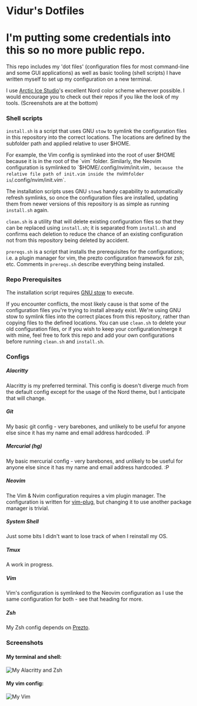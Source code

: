 # Vidur's Dotfiles
# I'm putting some credentials into this so no more public repo.

This repo includes my 'dot files' (configuration files for most command-line 
and some GUI applications) as well as basic tooling (shell scripts) I have 
written myself to set up my configuration on a new terminal.

I use [Arctic Ice Studio](https://github.com/arcticicestudio)'s excellent Nord 
color scheme wherever possible. I would encourage you to check out their repos 
if you like the look of my tools. (Screenshots are at the bottom)



### Shell scripts

`install.sh` is a script that uses GNU `stow` to symlink the configuration files
in this repository into the correct locations. The locations are defined by the
subfolder path and applied relative to user $HOME.

For example, the Vim config is symlinked into the root of user $HOME because it 
is in the root of the `vim` folder. Similarly, the Neovim configuration is 
symlinked to `$HOME/.config/nvim/init.vim`, because the relative file path of
init.vim inside the `nvim` folder is `/.config/nvim/init.vim`.

The installation scripts uses GNU `stow`s handy capability to automatically 
refresh symlinks, so once the configuration files are installed, updating them
from newer versions of this repository is as simple as running `install.sh`
again.

`clean.sh` is a utility that will delete existing configuration files so that
they can be replaced using `install.sh`; it is separated from `install.sh` and
confirms each deletion to reduce the chance of an existing configuration not
from this repository being deleted by accident.

`prereqs.sh` is a script that installs the prerequisites for the configurations;
i.e. a plugin manager for vim, the prezto configuration framework for zsh, etc.
Comments in `prereqs.sh` describe everything being installed.

### Repo Prerequisites
The installation script requires [GNU stow](https://www.gnu.org/software/stow/) 
to execute.

If you encounter conflicts, the most likely cause is that some of the 
configuration files you're trying to install already exist. We're using GNU stow 
to symlink files into the correct places from this repository, rather than 
copying files to the defined locations. You can use `clean.sh` to delete your
old configuration files, or if you wish to keep your configuration/merge it with
mine, feel free to fork this repo and add your own configurations before running
`clean.sh` and `install.sh`.


### Configs


##### Alacritty
Alacritty is my preferred terminal. This config is doesn't diverge much from the
default config except for the usage of the Nord theme, but I anticipate that
will change.

##### Git
My basic git config - very barebones, and unlikely to be useful for anyone
else since it has my name and email address hardcoded. :P

##### Mercurial (hg)
My basic mercurial config - very barebones, and unlikely to be useful for anyone
else since it has my name and email address hardcoded. :P

##### Neovim
The Vim & Nvim configuration requires a vim plugin manager. The configuration is 
written for [vim-plug](https://github.com/junegunn/vim-plug), but changing it to
use another package manager is trivial.

##### System Shell
Just some bits I didn't want to lose track of when I reinstall my OS.

##### Tmux
A work in progress.

##### Vim
Vim's configuration is symlinked to the Neovim configuration as I use the same
configuration for both - see that heading for more.

##### Zsh
My Zsh config depends on [Prezto](https://github.com/sorin-ionescu/prezto).

### Screenshots
#### My terminal and shell:
![My Alacritty and Zsh](https://i.imgur.com/vqBnPli.png)
#### My vim config:
![My Vim](https://i.imgur.com/HhXAe2I.png)

